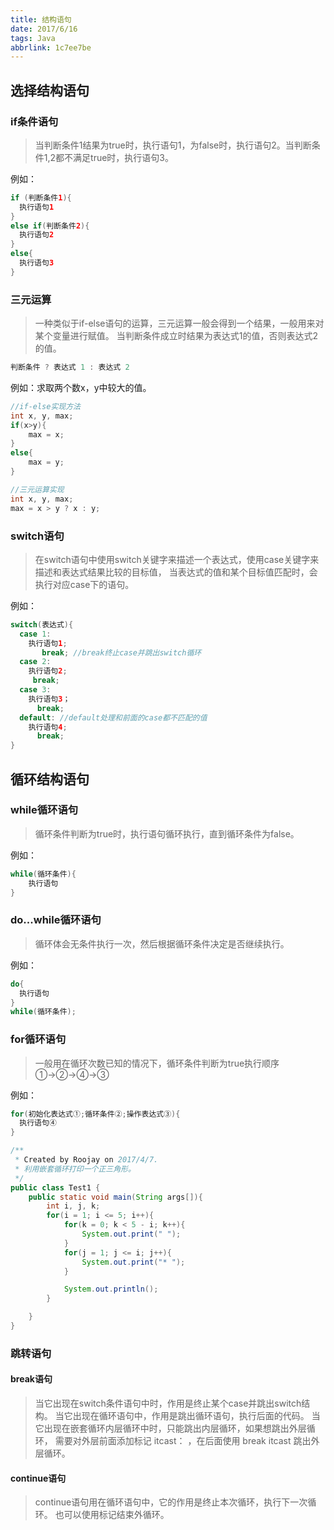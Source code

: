 ```yaml
---
title: 结构语句
date: 2017/6/16
tags: Java
abbrlink: 1c7ee7be
---
```


## 选择结构语句

### if条件语句

> 当判断条件1结果为true时，执行语句1，为false时，执行语句2。当判断条件1,2都不满足true时，执行语句3。

例如：
```java
if (判断条件1){
  执行语句1
}
else if(判断条件2){
  执行语句2
}
else{
  执行语句3
}
```

### 三元运算 ###
> 一种类似于if-else语句的运算，三元运算一般会得到一个结果，一般用来对某个变量进行赋值。
> 当判断条件成立时结果为表达式1的值，否则表达式2的值。
```java
判断条件 ? 表达式 1 : 表达式 2
```

例如：求取两个数x，y中较大的值。
```java
//if-else实现方法
int x, y, max;
if(x>y){
	max = x;
}
else{
	max = y;
}

//三元运算实现
int x, y, max;
max = x > y ? x : y;

```

### switch语句

> 在switch语句中使用switch关键字来描述一个表达式，使用case关键字来描述和表达式结果比较的目标值，
> 当表达式的值和某个目标值匹配时，会执行对应case下的语句。

例如：
```java
switch(表达式){
  case 1:
    执行语句1;
       break; //break终止case并跳出switch循环
  case 2:
    执行语句2;
     break;
  case 3:
    执行语句3；
      break;
  default: //default处理和前面的case都不匹配的值
    执行语句4;
      break;    
}
```

## 循环结构语句

### while循环语句

> 循环条件判断为true时，执行语句循环执行，直到循环条件为false。

例如：
```java
while(循环条件){
	执行语句
}
```

### do...while循环语句

> 循环体会无条件执行一次，然后根据循环条件决定是否继续执行。

例如：
```java
do{
  执行语句
}
while(循环条件);
```

### for循环语句

> 一般用在循环次数已知的情况下，循环条件判断为true执行顺序①→②→④→③

例如：
```java
for(初始化表达式①;循环条件②;操作表达式③){
  执行语句④
}
```

```java
/**
 * Created by Roojay on 2017/4/7.
 * 利用嵌套循环打印一个正三角形。
 */
public class Test1 {
    public static void main(String args[]){
        int i, j, k;
        for(i = 1; i <= 5; i++){
            for(k = 0; k < 5 - i; k++){
                System.out.print(" ");
            }
            for(j = 1; j <= i; j++){
                System.out.print("* ");
            }

            System.out.println();
        }

    }
}
```

### 跳转语句

#### break语句

> 当它出现在switch条件语句中时，作用是终止某个case并跳出switch结构。
> 当它出现在循环语句中，作用是跳出循环语句，执行后面的代码。
> 当它出现在嵌套循环内层循环中时，只能跳出内层循环，如果想跳出外层循环，
> 需要对外层前面添加标记 itcast： ，在后面使用 break itcast 跳出外层循环。

#### continue语句

> continue语句用在循环语句中，它的作用是终止本次循环，执行下一次循环。
> 也可以使用标记结束外循环。